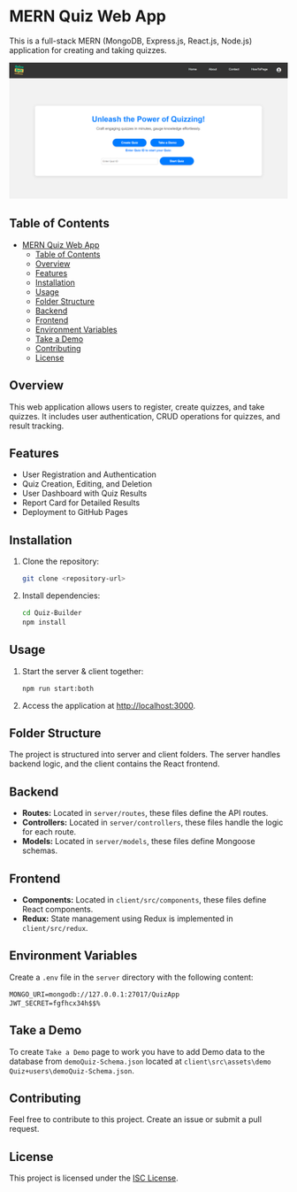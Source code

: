 # MERN Quiz Web App

This is a full-stack MERN (MongoDB, Express.js, React.js, Node.js) application for creating and taking quizzes.

![homepage](client\src\assets\images\homepage.png)

## Table of Contents

- [MERN Quiz Web App](#mern-quiz-web-app)
  - [Table of Contents](#table-of-contents)
  - [Overview](#overview)
  - [Features](#features)
  - [Installation](#installation)
  - [Usage](#usage)
  - [Folder Structure](#folder-structure)
  - [Backend](#backend)
  - [Frontend](#frontend)
  - [Environment Variables](#environment-variables)
  - [Take a Demo](#take-a-demo)
  - [Contributing](#contributing)
  - [License](#license)

## Overview

This web application allows users to register, create quizzes, and take quizzes. It includes user authentication, CRUD operations for quizzes, and result tracking.

## Features

- User Registration and Authentication
- Quiz Creation, Editing, and Deletion
- User Dashboard with Quiz Results
- Report Card for Detailed Results
- Deployment to GitHub Pages

## Installation

1. Clone the repository:

   ```bash
   git clone <repository-url>
   ```

2. Install dependencies:

   ```bash
   cd Quiz-Builder
   npm install
   ```

## Usage

1. Start the server & client together:

   ```bash
   npm run start:both
   ```

2. Access the application at [http://localhost:3000](http://localhost:3000).

## Folder Structure

The project is structured into server and client folders. The server handles backend logic, and the client contains the React frontend.

## Backend

- **Routes:** Located in `server/routes`, these files define the API routes.
- **Controllers:** Located in `server/controllers`, these files handle the logic for each route.
- **Models:** Located in `server/models`, these files define Mongoose schemas.

## Frontend

- **Components:** Located in `client/src/components`, these files define React components.
- **Redux:** State management using Redux is implemented in `client/src/redux`.

## Environment Variables

Create a `.env` file in the `server` directory with the following content:

```env
MONGO_URI=mongodb://127.0.0.1:27017/QuizApp
JWT_SECRET=fgfhcx34h$$%
```

## Take a Demo

To create `Take a Demo` page to work you have to add Demo data to the database from `demoQuiz-Schema.json` located at `client\src\assets\demo Quiz+users\demoQuiz-Schema.json`.

## Contributing

Feel free to contribute to this project. Create an issue or submit a pull request.

## License

This project is licensed under the [ISC License](LICENSE).
